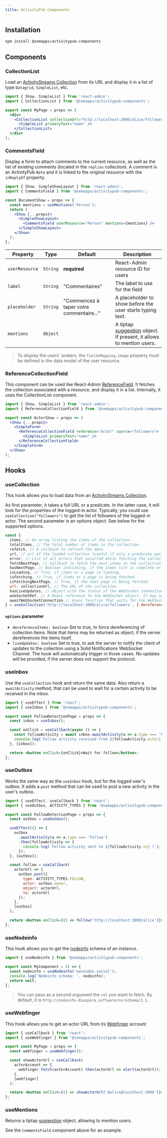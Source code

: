 ```yaml
---
title: ActivityPub Components
---
```


## Installation

```bash
npm install @semapps/activitypub-components
```

## Components

### CollectionList

Load an [ActivityStreams Collection](https://www.w3.org/TR/activitystreams-core/#collections) from its URL and display it in a list of type `Datagrid`, `SimpleList`, etc.

```jsx
import { Show, SimpleList } from 'react-admin';
import { CollectionList } from '@semapps/activitypub-components';

export const MyPage = props => (
  <div>
    <CollectionList collectionUrl="http://localhost:3000/alice/followers" resource="Actor">
      <SimpleList primaryText="name" />
    </CollectionList>
  </div>
);
```

### CommentsField

Display a form to attach comments to the current resource, as well as the list of existing comments (located in the `replies` collection). A comment is an ActivityPub `Note` and it is linked to the original resource with the `inReplyOf` property.

```jsx
import { Show, SimpleShowLayout } from 'react-admin';
import { CommentsField } from '@semapps/activitypub-components';

const DocumentShow = props => {
  const mentions = useMentions('Person');
  return (
    <Show {...props}>
      <SimpleShowLayout>
        <CommentsField userResource="Person" mentions={mentions} />
      </SimpleShowLayout>
    </Show>
  );
};
```

| Property       | Type     | Default                                  | Description                                                                                                        |
| -------------- | -------- | ---------------------------------------- | ------------------------------------------------------------------------------------------------------------------ |
| `userResource` | `String` | **required**                             | React-Admin resource ID for users                                                                                  |
| `label`        | `String` | "Commentaires"                           | The label to use for the field                                                                                     |
| `placeholder`  | `String` | "Commencez à taper votre commentaire..." | A placeholder to show before the user starts typing text.                                                          |
| `mentions`     | `Object` |                                          | A tiptap [suggestion](https://tiptap.dev/api/utilities/suggestion) object. If present, it allows to mention users. |

> To display the users' avatars, the `fieldsMapping.image` property must be defined in the data model of the user resource.

### ReferenceCollectionField

This component can be used like React-Admin [ReferenceField](https://marmelab.com/react-admin/Fields.html#referencefield). It fetches the collection associated with a resource, and display it in a list. Internally, it uses the CollectionList component.

```jsx
import { Show, SimpleList } from 'react-admin';
import { ReferenceCollectionField } from '@semapps/activitypub-components';

export const ActorShow = props => (
  <Show {...props}>
    <SimpleForm>
      <ReferenceCollectionField reference="Actor" source="followers">
        <SimpleList primaryText="name" />
      </ReferenceCollectionField>
    </SimpleForm>
  </Show>
);
```

## Hooks

### useCollection

This hook allows you to load data from an [ActivityStreams Collection](https://www.w3.org/TR/activitystreams-core/#collections).

As first parameter, it takes a full URL or a predicate. In the latter case, it will look for the properties of the logged-in actor. Typically, you could use `useCollection("followers")` to get the list of followers of the logged-in actor. The second parameter is an options object. See below for the supported options.

```jsx
const {
  items, // An array listing the items of the collection.
  totalItems, // The total number of items in the collection.
  refetch, // A callback to refresh the data
  url, // url of the loaded collection (useful if only a predicate was passed)
  error, // List of all errors that occurred while fetching the collection and its items or undefined.
  fetchNextPage, // Callback to fetch the next items in the collection.
  hasNextPage, // Boolean indicating, if the items list is complete or if there are more items retrievable.
  isLoading, // True, if items or a page is loading.
  isFetching, // True, if items or a page is being fetched.
  isFetchingNextPage, // True, if the next page is being fetched.
  url: collectionUrl, // The URL of the collection
  hasLiveUpdates, // Object with the status of the WebSocket connection ('connected', 'closed', 'error') and eventually the error
  webSocketRef, // A React reference to the WebSocket object. It may not be initialized yet.
  awaitWebSocketConnection // Async function that waits for the WebSocket connection to be established. Returns the WebSocket ref.
} = useCollection('http://localhost:3000/alice/followers', { dereferenceItems: false, liveUpdates: true });
```

#### `options` parameter

- `dereferenceItems: boolean` Set to true, to force dereferencing of collection items. Note that items may be returned as object, if the server dereferences the items itself.
- `liveUpdates: boolean` Set to true, to ask the server to notify the client of updates to the collection using a Solid Notifications WebSocket Channel. The hook will automatically trigger in those cases. No updates will be provided, if the server does not support the protocol.

### useInbox

Use the `useCollection` hook and return the same data. Also return a `awaitActivity` method, that can be used to wait for a certain activity to be received in the inbox.

```jsx
import { useEffect } from 'react';
import { useInbox } from '@semapps/activitypub-components';

export const FollowDetectionPage = props => {
  const inbox = useInbox();

  const onClick = useCallback(async () => {
    const followActivity = await inbox.awaitActivity(a => a.type === 'Follow');
    console.log(`Follow activity received from ${followActivity.actor} !`);
  }, [inbox]);

  return <button onClick={onClick}>Wait for follow</button>;
};
```

### useOutbox

Works the same way as the `useInbox` hook, but for the logged user's outbox. It adds a `post` method that can be used to post a new activity in the user's outbox.

```jsx
import { useEffect, useCallback } from 'react';
import { useOutbox, ACTIVITY_TYPES } from '@semapps/activitypub-components';

export const FollowDetectionPage = props => {
  const outbox = useOutbox();

  useEffect(() => {
    outbox
      .awaitActivity(a => a.type === 'Follow')
      .then(followActivity => {
        console.log(`Follow activity sent to ${followActivity.to} !`);
      });
  }, [outbox]);

  const follow = useCallback(
    actorUrl => {
      outbox.post({
        type: ACTIVITY_TYPES.FOLLOW,
        actor: outbox.owner,
        object: actorUrl,
        to: actorUrl
      });
    },
    [outbox]
  );

  return <button onClick={() => follow('http://localhost:3000/alice')}>Follow Alice</button>;
};
```

### useNodeinfo

This hook allows you to get the [nodeinfo](https://nodeinfo.diaspora.software) schema of an instance.

```jsx
import { useNodeinfo } from '@semapps/activitypub-components';

export const MyComponent = () => {
  const nodeinfo = useNodeinfo('mastodon.social');
  console.log('Nodeinfo schema: ', nodeinfo);
  return null;
};
```

> You can pass as a second argument the `rel` you want to fetch. By default, it is `http://nodeinfo.diaspora.software/ns/schema/2.1`.

### useWebfinger

This hook allows you to get an actor URL from its [Webfinger](https://en.wikipedia.org/wiki/WebFinger) account

```jsx
import { useCallback } from 'react';
import { useWebfinger } from '@semapps/activitypub-components';

export const MyPage = props => {
  const webfinger = useWebfinger();

  const showActorUrl = useCallback(
    actorAccount => {
      webfinger.fetch(actorAccount).then(actorUrl => alert(actorUrl));
    },
    [webfinger]
  );

  return <button onClick={() => showActorUrl('@alice@localhost:3000')}>Show Alice URL</button>;
};
```

### useMentions

Returns a tiptap [suggestion](https://tiptap.dev/api/utilities/suggestion) object, allowing to mention users.

See the `CommentsField` component above for an example.

